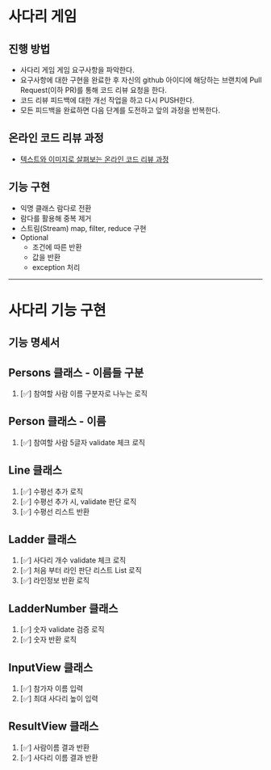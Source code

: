 # 사다리 게임
## 진행 방법
* 사다리 게임 게임 요구사항을 파악한다.
* 요구사항에 대한 구현을 완료한 후 자신의 github 아이디에 해당하는 브랜치에 Pull Request(이하 PR)를 통해 코드 리뷰 요청을 한다.
* 코드 리뷰 피드백에 대한 개선 작업을 하고 다시 PUSH한다.
* 모든 피드백을 완료하면 다음 단계를 도전하고 앞의 과정을 반복한다.

## 온라인 코드 리뷰 과정
* [텍스트와 이미지로 살펴보는 온라인 코드 리뷰 과정](https://github.com/nextstep-step/nextstep-docs/tree/master/codereview)

## 기능 구현
- 익명 클래스 람다로 전환
- 람다를 활용해 중복 제거
- 스트림(Stream) map, filter, reduce 구현
- Optional 
  - 조건에 따른 반환
  - 값을 반환 
  - exception 처리
---

# 사다리 기능 구현

## 기능 명세서 

## Persons 클래스 - 이름들 구분
1. [✅] 참여할 사람 이름 구분자로 나누는 로직

## Person 클래스 - 이름
1. [✅] 참여할 사람 5글자 validate 체크 로직

## Line 클래스 
1. [✅] 수평선 추가 로직
2. [✅] 수평선 추가 시, validate 판단 로직
3. [✅] 수평선 리스트 반환

## Ladder 클래스
1. [✅] 사다리 개수 validate 체크 로직 
2. [✅] 처음 부터 라인 판단 리스트 List 로직 
3. [✅] 라인정보 반환 로직 

## LadderNumber 클래스 
1. [✅] 숫자 validate 검증 로직
2. [✅] 숫자 반환 로직

## InputView 클래스
1. [✅] 참가자 이름 입력 
2. [✅] 최대 사다리 높이 입력 

## ResultView 클래스
1. [✅] 사람이름 결과 반환
2. [✅] 사다리 이름 결과 반환

